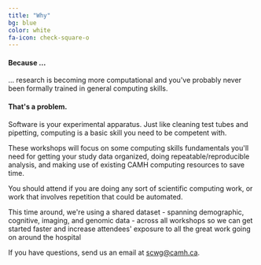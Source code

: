 ```yaml
---
title: "Why"
bg: blue
color: white
fa-icon: check-square-o
---
```


#### Because ...

... research is becoming more computational and you've probably never been
formally trained in general computing skills. 

#### That's a problem. 

Software is your experimental apparatus. Just like cleaning test tubes and pipetting, computing is a basic skill you
need to be competent with. 

These workshops will focus on some computing skills fundamentals you'll need
for getting your study data organized, doing repeatable/reproducible analysis,
and making use of existing CAMH computing resources to save time. 

You should attend if you are doing any sort of scientific computing work, or
work that involves repetition that could be automated. 

This time around, we're using a shared dataset - spanning demographic, cognitive, imaging, and genomic data - across all workshops so we can get started faster and increase attendees' exposure to all the great work going on around the hospital

If you have questions, send us an email at <a href="mailto:scwg@camh.ca">scwg@camh.ca</a>.
